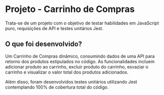 # Projeto - Carrinho de Compras
Trata-se de um projeto com o objetivo de testar habilidades em JavaScript puro, requisições de API e testes unitários Jest.

## O que foi desenvolvido?
Um Carrinho de Compras dinâmico, consumindo dados de uma API para retorno dos produtos estipulados no código. 
As funcionalidades incluem adicionar produto ao carrinho, excluir produto do carrinho, esvaziar o carrinho e visualizar
o valor total dos produtos adicionados.

Além disso, foram desenvolvidos testes unitários utilizando Jest contemplando 100% de cobertura total do código.
